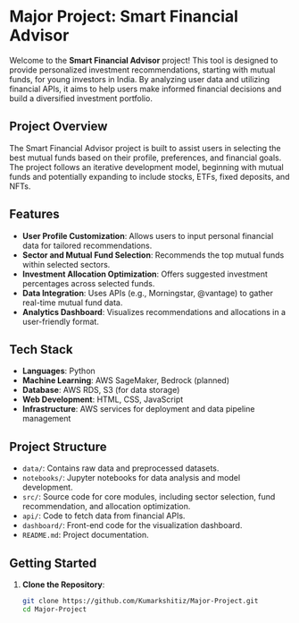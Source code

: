 # Major Project: Smart Financial Advisor

Welcome to the **Smart Financial Advisor** project! This tool is designed to provide personalized investment recommendations, starting with mutual funds, for young investors in India. By analyzing user data and utilizing financial APIs, it aims to help users make informed financial decisions and build a diversified investment portfolio.

## Project Overview
The Smart Financial Advisor project is built to assist users in selecting the best mutual funds based on their profile, preferences, and financial goals. The project follows an iterative development model, beginning with mutual funds and potentially expanding to include stocks, ETFs, fixed deposits, and NFTs.

## Features
- **User Profile Customization**: Allows users to input personal financial data for tailored recommendations.
- **Sector and Mutual Fund Selection**: Recommends the top mutual funds within selected sectors.
- **Investment Allocation Optimization**: Offers suggested investment percentages across selected funds.
- **Data Integration**: Uses APIs (e.g., Morningstar, @vantage) to gather real-time mutual fund data.
- **Analytics Dashboard**: Visualizes recommendations and allocations in a user-friendly format.

## Tech Stack
- **Languages**: Python
- **Machine Learning**: AWS SageMaker, Bedrock (planned)
- **Database**: AWS RDS, S3 (for data storage)
- **Web Development**: HTML, CSS, JavaScript
- **Infrastructure**: AWS services for deployment and data pipeline management

## Project Structure
- `data/`: Contains raw data and preprocessed datasets.
- `notebooks/`: Jupyter notebooks for data analysis and model development.
- `src/`: Source code for core modules, including sector selection, fund recommendation, and allocation optimization.
- `api/`: Code to fetch data from financial APIs.
- `dashboard/`: Front-end code for the visualization dashboard.
- `README.md`: Project documentation.

## Getting Started
1. **Clone the Repository**:
   ```bash
   git clone https://github.com/Kumarkshitiz/Major-Project.git
   cd Major-Project
